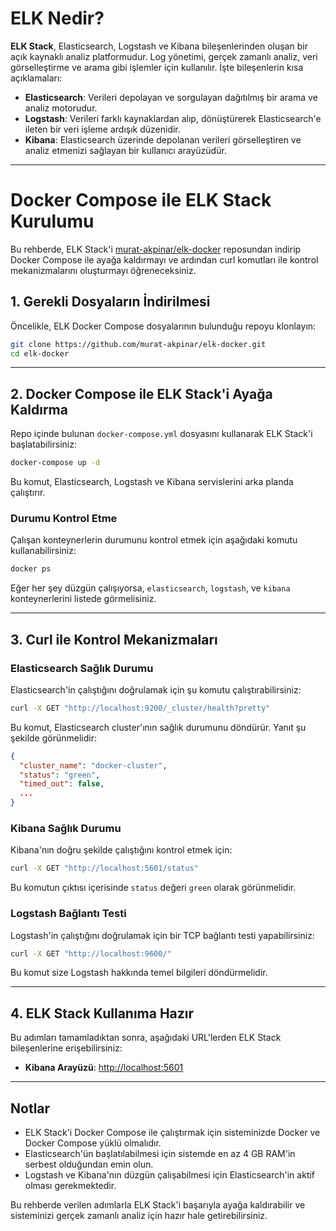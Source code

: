 
# ELK Nedir?

**ELK Stack**, Elasticsearch, Logstash ve Kibana bileşenlerinden oluşan bir açık kaynaklı analiz platformudur. Log yönetimi, gerçek zamanlı analiz, veri görselleştirme ve arama gibi işlemler için kullanılır. İşte bileşenlerin kısa açıklamaları:

- **Elasticsearch**: Verileri depolayan ve sorgulayan dağıtılmış bir arama ve analiz motorudur.
- **Logstash**: Verileri farklı kaynaklardan alıp, dönüştürerek Elasticsearch'e ileten bir veri işleme ardışık düzenidir.
- **Kibana**: Elasticsearch üzerinde depolanan verileri görselleştiren ve analiz etmenizi sağlayan bir kullanıcı arayüzüdür.

---

# Docker Compose ile ELK Stack Kurulumu

Bu rehberde, ELK Stack'i [murat-akpinar/elk-docker](https://github.com/murat-akpinar/elk-docker) reposundan indirip Docker Compose ile ayağa kaldırmayı ve ardından curl komutları ile kontrol mekanizmalarını oluşturmayı öğreneceksiniz.

## 1. Gerekli Dosyaların İndirilmesi

Öncelikle, ELK Docker Compose dosyalarının bulunduğu repoyu klonlayın:

```bash
git clone https://github.com/murat-akpinar/elk-docker.git
cd elk-docker
```

---

## 2. Docker Compose ile ELK Stack'i Ayağa Kaldırma

Repo içinde bulunan `docker-compose.yml` dosyasını kullanarak ELK Stack'i başlatabilirsiniz:

```bash
docker-compose up -d
```

Bu komut, Elasticsearch, Logstash ve Kibana servislerini arka planda çalıştırır.

### Durumu Kontrol Etme

Çalışan konteynerlerin durumunu kontrol etmek için aşağıdaki komutu kullanabilirsiniz:

```bash
docker ps
```

Eğer her şey düzgün çalışıyorsa, `elasticsearch`, `logstash`, ve `kibana` konteynerlerini listede görmelisiniz.

---

## 3. Curl ile Kontrol Mekanizmaları

### Elasticsearch Sağlık Durumu

Elasticsearch'in çalıştığını doğrulamak için şu komutu çalıştırabilirsiniz:

```bash
curl -X GET "http://localhost:9200/_cluster/health?pretty"
```

Bu komut, Elasticsearch cluster'ının sağlık durumunu döndürür. Yanıt şu şekilde görünmelidir:

```json
{
  "cluster_name": "docker-cluster",
  "status": "green",
  "timed_out": false,
  ...
}
```

### Kibana Sağlık Durumu

Kibana'nın doğru şekilde çalıştığını kontrol etmek için:

```bash
curl -X GET "http://localhost:5601/status"
```

Bu komutun çıktısı içerisinde `status` değeri `green` olarak görünmelidir.

### Logstash Bağlantı Testi

Logstash'in çalıştığını doğrulamak için bir TCP bağlantı testi yapabilirsiniz:

```bash
curl -X GET "http://localhost:9600/"
```

Bu komut size Logstash hakkında temel bilgileri döndürmelidir.

---

## 4. ELK Stack Kullanıma Hazır

Bu adımları tamamladıktan sonra, aşağıdaki URL'lerden ELK Stack bileşenlerine erişebilirsiniz:

- **Kibana Arayüzü**: [http://localhost:5601](http://localhost:5601)

---

## Notlar

- ELK Stack'i Docker Compose ile çalıştırmak için sisteminizde Docker ve Docker Compose yüklü olmalıdır.
- Elasticsearch'ün başlatılabilmesi için sistemde en az 4 GB RAM'in serbest olduğundan emin olun.
- Logstash ve Kibana'nın düzgün çalışabilmesi için Elasticsearch'in aktif olması gerekmektedir.

Bu rehberde verilen adımlarla ELK Stack'i başarıyla ayağa kaldırabilir ve sisteminizi gerçek zamanlı analiz için hazır hale getirebilirsiniz.
